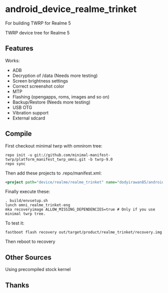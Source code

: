 # android_device_realme_trinket
For building TWRP for Realme 5

TWRP device tree for Realme 5

## Features

Works:

- ADB
- Decryption of /data (Needs more testing)
- Screen brightness settings
- Correct screenshot color
- MTP
- Flashing (opengapps, roms, images and so on)
- Backup/Restore (Needs more testing)
- USB OTG
- Vibration support
- External sdcard

## Compile

First checkout minimal twrp with omnirom tree:

```
repo init -u git://github.com/minimal-manifest-twrp/platform_manifest_twrp_omni.git -b twrp-9.0
repo sync
```

Then add these projects to .repo/manifest.xml:

```xml
<project path="device/realme/realme_trinket" name="dodyirawan85/android_device_realme_trinket-twrp" remote="github" revision="android-9.0" />
```

Finally execute these:

```
. build/envsetup.sh
lunch omni_realme_trinket-eng
mka recoveryimage ALLOW_MISSING_DEPENDENCIES=true # Only if you use minimal twrp tree.
```

To test it:

```
fastboot flash recovery out/target/product/realme_trinket/recovery.img
```

Then reboot to recovery

## Other Sources

Using precompiled stock kernel

## Thanks

